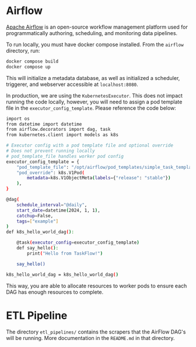 # Airflow

[Apache Airflow](https://airflow.apache.org/) is an open-source workflow management platform used for programmatically authoring, scheduling, and monitoring data pipelines.

To run locally, you must have docker compose installed. From the `airflow` directory, run:

```bash
docker compose build
docker compose up
```

This will initialize a metadata database, as well as initialized a scheduler, triggerer, and webserver accessible at `localhost:8080`.

In production, we are using the `KubernetesExecutor`. This does not impact running the code locally, however, you will need to assign a pod template file in the `executor_config_template`. Please reference the code below:

```bash
import os
from datetime import datetime
from airflow.decorators import dag, task
from kubernetes.client import models as k8s

# Executor config with a pod template file and optional override
# Does not prevent running locally
# pod_template_file handles worker pod config
executor_config_template = {
    "pod_template_file": "/opt/airflow/pod_templates/simple_task_template.yaml",
    "pod_override": k8s.V1Pod(
        metadata=k8s.V1ObjectMeta(labels={"release": "stable"})
    ),
}

@dag(
    schedule_interval="@daily",
    start_date=datetime(2024, 1, 1),
    catchup=False,
    tags=["example"]
)
def k8s_hello_world_dag():

    @task(executor_config=executor_config_template)
    def say_hello():
        print("Hello from TaskFlow!")

    say_hello()

k8s_hello_world_dag = k8s_hello_world_dag()
```

This way, you are able to allocate resources to worker pods to ensure each DAG has enough resources to complete.

# ETL Pipeline

The directory `etl_pipelines/` contains the scrapers that the AirFlow DAG's will be running. More documentation in the `README.md` in that directory.
